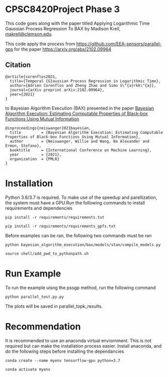# CPSC8420Project Phase 3
This code goes along with the paper titled Applying Logarithmic Time Gaussian Process Regression To BAX by Madison Krell, makrell@clemson.edu. 

This code apply the process from https://github.com/EEA-sensors/parallel-gps for the paper https://arxiv.org/abs/2102.09964
## Citation
```
@article{corenflos2021,
  title={Temporal {G}aussian Process Regression in Logarithmic Time},
  author={Adrien Corenflos and Zheng Zhao and Simo S\"{a}rkk\"{a}},
  journal={arXiv preprint arXiv:2102.09964},
  year={2021}
}
```

to Bayesian Algorithm Execution (BAX) presented in the paper [Bayesian Algorithm Execution: Estimating Computable Properties of Black-box Functions Using Mutual Information](https://arxiv.org/abs/2104.09460)
```
@inproceedings{neiswanger2021bayesian,
  title         = {Bayesian Algorithm Execution: Estimating Computable Properties of Black-box Functions Using Mutual Information},
  author        = {Neiswanger, Willie and Wang, Ke Alexander and Ermon, Stefano},
  booktitle     = {International Conference on Machine Learning},
  year          = {2021},
  organization  = {PMLR}
}
```


# Installation

Python 3.6/3.7 is required. To make use of the speedup and parellization, the system must have a GPU.Run the following commands to install requirements and dependencies
```
pip install -r requirements/requirements.txt

pip install -r requirements/requirements_gpfs.txt
```

Before examples can be ran, the following two commands must be ran
```
python bayesian_algorithm_execution/bax/models/stan/compile_models.py

source shell/add_pwd_to_pythonpath.sh
```

# Run Example
To run the example uisng the pssgp method, run the following command
```
python parallel_test.py.py
```
The plots will be saved in parallel_topk_results. 

# Recommendation
It is recommended to use an anaconda virtual enviornment. This is not required but can make the installation process easier. Install anaconda, and do the following steps before installing the dependancies
```
conda create --name myenv tensorflow-gpu python=3.7

conda activate myenv
 ```
